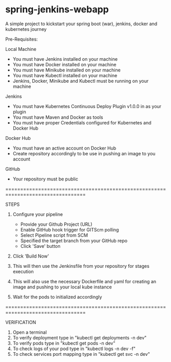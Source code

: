 # spring-jenkins-webapp
A simple project to kickstart your spring boot (war), jenkins, docker and kubernetes journey

Pre-Requisites: 

Local Machine
- You must have Jenkins installed on your machine
- You must have Docker installed on your machine
- You must have Minikube installed on your machine
- You must have Kubectl installed on your machine
- Jenkins, Docker, Minikube and Kubectl must be running on your machine

Jenkins
- You must have Kubernetes Continuous Deploy Plugin v1.0.0 in as your plugin
- You must have Maven and Docker as tools
- You must have proper Credentials configured for Kubernetes and Docker Hub

Docker Hub
- You must have an active account on Docker Hub
- Create repository accordingly to be use in pushing an image to you account

GitHub
- Your repository must be public

=================================================================================

STEPS

1. Configure your pipeline
   - Provide your Github Project (URL)
   - Enable GitHub hook trigger for GITScm polling
   - Select Pipeline script from SCM
   - Specified the target branch from your GitHub repo
   - Click 'Save' button
  
2. Click 'Build Now'
3. This will then use the Jenkinsfile from your repository for stages execution
4. This will also use the necessary Dockerfile and yaml for creating an image and pushing to your local kube instance
5. Wait for the pods to initialized accordingly

=================================================================================

VERIFICATION

1. Open a terminal
2. To verify deployment type in "kubectl get deployments -n dev"
3. To verify pods type in "kubectl get pods -n dev"
5. To check logs of your pod type in "kubectl logs <podname> -n dev -f"
6. To check services port mapping type in "kubectl get svc -n dev"
